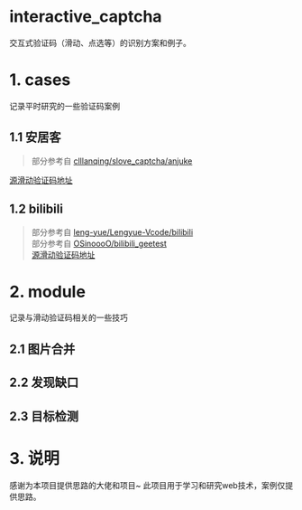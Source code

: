 # interactive_captcha
交互式验证码（滑动、点选等）的识别方案和例子。

# 1. cases
记录平时研究的一些验证码案例
## 1.1 安居客
> 部分参考自 [clllanqing/slove_captcha/anjuke](https://github.com/clllanqing/slove_captcha/tree/master/anjuke)  

[源滑动验证码地址](https://www.anjuke.com/captcha-verify/?callback=shield)  

## 1.2 bilibili
> 部分参考自 [leng-yue/Lengyue-Vcode/bilibili](https://github.com/leng-yue/Lengyue-Vcode/tree/master/%E6%BB%91%E5%8A%A8%E9%AA%8C%E8%AF%81%E7%A0%81/Geetest)  
> 部分参考自 [OSinoooO/bilibili_geetest](https://github.com/OSinoooO/bilibili_geetest)  
[源滑动验证码地址](https://passport.bilibili.com/login)  

# 2. module
记录与滑动验证码相关的一些技巧
## 2.1 图片合并

## 2.2 发现缺口

## 2.3 目标检测


# 3. 说明
感谢为本项目提供思路的大佬和项目~
此项目用于学习和研究web技术，案例仅提供思路。  
